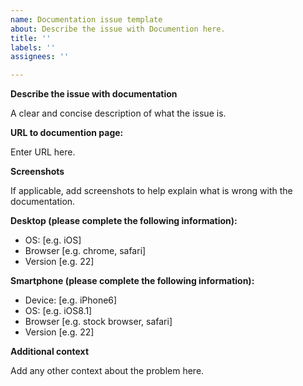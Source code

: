 ```yaml
---
name: Documentation issue template
about: Describe the issue with Documention here.
title: ''
labels: ''
assignees: ''

---
```


**Describe the issue with documentation**

A clear and concise description of what the issue is.


**URL to documention page:**

Enter URL here.


**Screenshots**

If applicable, add screenshots to help explain what is wrong with the documentation.


**Desktop (please complete the following information):**

 - OS: [e.g. iOS]
 - Browser [e.g. chrome, safari]
 - Version [e.g. 22]


**Smartphone (please complete the following information):**

 - Device: [e.g. iPhone6]
 - OS: [e.g. iOS8.1]
 - Browser [e.g. stock browser, safari]
 - Version [e.g. 22]


**Additional context**

Add any other context about the problem here.